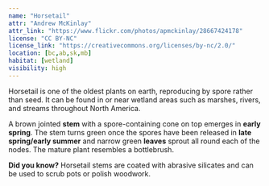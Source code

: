 ```yaml
---
name: "Horsetail"
attr: "Andrew McKinlay"
attr_link: "https://www.flickr.com/photos/apmckinlay/28667424178"
license: "CC BY-NC"
license_link: "https://creativecommons.org/licenses/by-nc/2.0/"
location: [bc,ab,sk,mb]
habitat: [wetland]
visibility: high 
---
```

Horsetail is one of the oldest plants on earth, reproducing by spore rather than seed. It can be found in or near wetland areas such as marshes, rivers, and streams throughout North America.

A brown jointed **stem** with a spore-containing cone on top emerges in **early spring**. The stem turns green once the spores have been released in **late spring/early summer** and narrow green **leaves** sprout all round each of the nodes. The mature plant resembles a bottlebrush.

**Did you know?** Horsetail stems are coated with abrasive silicates and can be used to scrub pots or polish woodwork.

